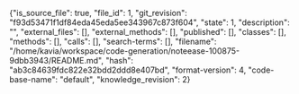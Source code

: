 {"is_source_file": true, "file_id": 1, "git_revision": "f93d53471f1df84eda45eda5ee343967c873f604", "state": 1, "description": "", "external_files": [], "external_methods": [], "published": [], "classes": [], "methods": [], "calls": [], "search-terms": [], "filename": "/home/kavia/workspace/code-generation/noteease-100875-9dbb3943/README.md", "hash": "ab3c84639fdc822e32bdd2ddd8e407bd", "format-version": 4, "code-base-name": "default", "knowledge_revision": 2}